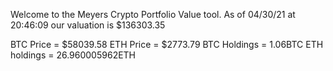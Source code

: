 Welcome to the Meyers Crypto Portfolio Value tool. 
As of 04/30/21 at 20:46:09 our valuation is $136303.35 

BTC Price = $58039.58
 ETH Price = $2773.79
BTC Holdings = 1.06BTC
 ETH holdings = 26.960005962ETH 
